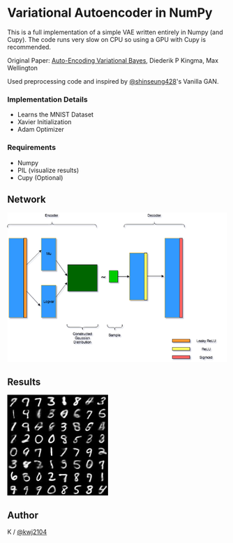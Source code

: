 # Variational Autoencoder in NumPy
This is a full implementation of a simple VAE written entirely in Numpy (and Cupy). The code runs very slow on CPU so using a GPU with Cupy is recommended.

Original Paper: [Auto-Encoding Variational Bayes](https://arxiv.org/abs/1312.6114), Diederik P Kingma, Max Wellington

Used preprocessing code and inspired by [@shinseung428](http://shinseung428.github.io)'s Vanilla GAN.

### Implementation Details
* Learns the MNIST Dataset
* Xavier Initialization
* Adam Optimizer

### Requirements  
* Numpy  
* PIL (visualize results)
* Cupy (Optional)

## Network  
![network](./images/NNLayers.png)

## Results
![result](./images/iteration_030.jpg)


## Author  
K / [@kwj2104](https://twitter.com/kwj2104)
